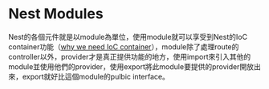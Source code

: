 # Nest Modules

Nest的各個元件就是以module為單位，使用module就可以享受到Nest的IoC container功能（[why we need IoC container](https://stackoverflow.com/questions/871405/why-do-i-need-an-ioc-container-as-opposed-to-straightforward-di-code)），module除了處理route的controller以外，provider才是真正提供功能的地方，使用import來引入其他的module並使用他們的provider，使用export將此module要提供的provider開放出來，export就好比這個module的pulbic interface。
